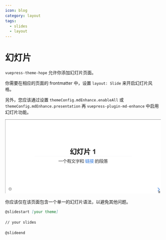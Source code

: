 ```yaml
---
icon: blog
category: layout
tags:
  - slides
  - layout
---
```


# 幻灯片

`vuepress-theme-hope` 允许你添加幻灯片页面。

你需要在相应的页面的 frontmatter 中，设置 `layout: Slide` 来开启幻灯片风格。

另外，您应该通过设置 `themeConfig.mdEnhance.enableAll` 或 `themeConfig.mdEnhance.presentation` 再 `vuepress-plugin-md-enhance` 中启用幻灯片功能。

![幻灯片页截图](./assets/slides.png)

你应该仅在该页面包含一个单一的幻灯片语法，以避免其他问题。

```md
@slidestart [your theme]

// your slides

@slideend
```
